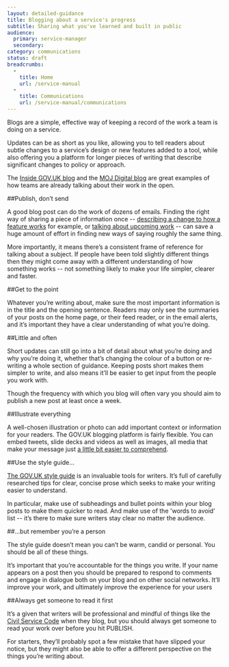 ```yaml
---
layout: detailed-guidance
title: Blogging about a service's progress
subtitle: Sharing what you've learned and built in public
audience:
  primary: service-manager
  secondary:
category: communications
status: draft
breadcrumbs:
  -
    title: Home
    url: /service-manual
  -
    title: Communications
    url: /service-manual/communications
---
```


Blogs are a simple, effective way of keeping a record of the work a team is doing on a service. 

Updates can be as short as you like, allowing you to tell readers about subtle changes to a service’s design or new features added to a tool, while also offering you a platform for longer pieces of writing that describe significant changes to policy or approach.

The [Inside GOV.UK blog](https://insidegovuk.blog.gov.uk/) and the [MOJ Digital blog](https://mojdigital.blog.gov.uk/) are great examples of how teams are already talking about their work in the open.

##Publish, don’t send

A good blog post can do the work of dozens of emails. Finding the right way of sharing a piece of information once -- [describing a change to how a feature works](https://insidegovuk.blog.gov.uk/2013/08/07/the-future-of-detailed-guides/) for example, or [talking about upcoming work](https://insidegovuk.blog.gov.uk/2013/09/23/coming-in-this-sprint-featuring-on-topics-changes-to-html-publications-and-more/) -- can save a huge amount of effort in finding new ways of saying roughly the same thing.

More importantly, it means there’s a consistent frame of reference for talking about a subject. If people have been told slightly different things then they might come away with a different understanding of how something works -- not something likely to make your life simpler, clearer and faster.

##Get to the point

Whatever you’re writing about, make sure the most important information is in the title and the opening sentence. Readers may only see the summaries of your posts on the home page, or their feed reader, or in the email alerts, and it’s important they have a clear understanding of what you’re doing.

##Little and often

Short updates can still go into a bit of detail about what you’re doing and why you’re doing it, whether that’s changing the colour of a button or re-writing a whole section of guidance. Keeping posts short makes them simpler to write, and also means it’ll be easier to get input from the people you work with.

Though the frequency with which you blog will often vary you should aim to publish a new post at least once a week.

##Illustrate everything

A well-chosen illustration or photo can add important context or information for your readers. The GOV.UK blogging platform is fairly flexible. You can embed tweets, slide decks and videos as well as images, all media that make your message just [a little bit easier to comprehend](https://insidegovuk.blog.gov.uk/2013/09/11/prototyping-browse-and-navigation/).

##Use the style guide...

[The GOV.UK style guide](https://www.gov.uk/design-principles/style-guide) is an invaluable tools for writers. It’s full of carefully researched tips for clear, concise prose which seeks to make your writing easier to understand.

In particular, make use of subheadings and bullet points within your blog posts to make them quicker to read. And make use of the 'words to avoid' list -- it’s there to make sure writers stay clear no matter the audience.

##...but remember you’re a person

The style guide doesn’t mean you can’t be warm, candid or personal. You should be all of these things. 

It’s important that you’re accountable for the things you write. If your name appears on a post then you should be prepared to respond to comments and engage in dialogue both on your blog and on other social networks. It’ll improve your work, and ultimately improve the experience for your users

##Always get someone to read it first

It’s a given that writers will be professional and mindful of things like the [Civil Service Code](http://www.civilservice.gov.uk/about/values) when they blog, but you should always get someone to read your work over before you hit PUBLISH. 

For starters, they’ll probably spot a few mistake that have slipped your notice, but they might also be able to offer a different perspective on the things you’re writing about. 
